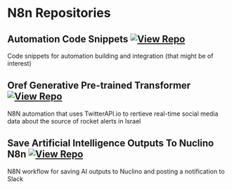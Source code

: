 # N8n Repositories

## Automation Code Snippets [![View Repo](https://img.shields.io/badge/view-repo-green)](https://github.com/danielrosehill/Automation-Code-Snippets)
Code snippets for automation building and integration (that might be of interest)

## Oref Generative Pre-trained Transformer [![View Repo](https://img.shields.io/badge/view-repo-green)](https://github.com/danielrosehill/Oref-GPT)
N8N automation that uses TwitterAPI.io to rertieve real-time social media data about the source of rocket alerts in Israel

## Save Artificial Intelligence Outputs To Nuclino N8n [![View Repo](https://img.shields.io/badge/view-repo-green)](https://github.com/danielrosehill/Save-AI-Outputs-To-Nuclino-N8N)
N8N workflow for saving AI outputs to Nuclino and posting a notification to Slack

